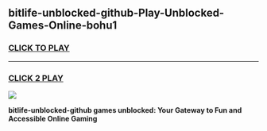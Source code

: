 
## bitlife-unblocked-github-Play-Unblocked-Games-Online-bohu1
<h3>
<a href="https://premium76.site?title=bitlife-unblocked-github&ref=25A">CLICK TO PLAY</a></h3>
<hr>

<h3>
<a href="https://premium76.site?title=bitlife-unblocked-github&ref=25A">CLICK 2 PLAY</a>
  
</h3>

<a href="https://premium76.site?title=bitlife-unblocked-github&ref=25A"><img src="https://clearcache.store/games.png"></a>


**bitlife-unblocked-github games unblocked: Your Gateway to Fun and Accessible Online Gaming**
